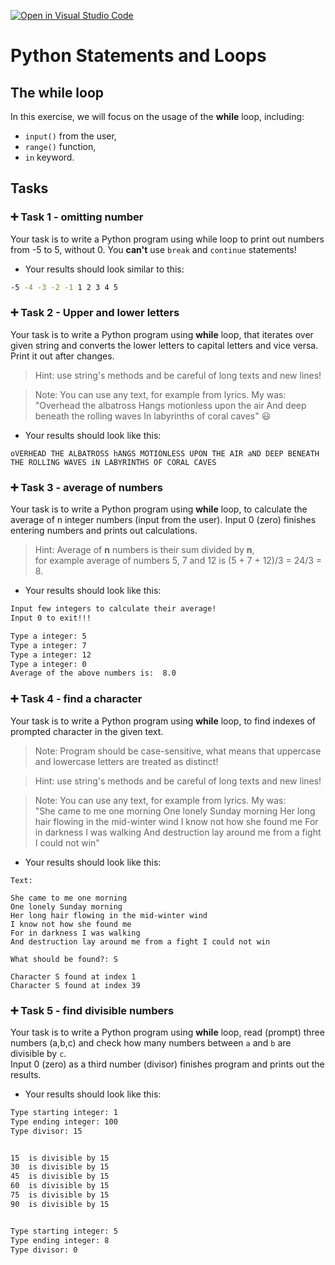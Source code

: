[![Open in Visual Studio Code](https://classroom.github.com/assets/open-in-vscode-c66648af7eb3fe8bc4f294546bfd86ef473780cde1dea487d3c4ff354943c9ae.svg)](https://classroom.github.com/online_ide?assignment_repo_id=10070607&assignment_repo_type=AssignmentRepo)
# Python Statements and Loops

## The while loop

In this exercise, we will focus on the usage of the **while** loop, including:
 - `input()` from the user,
 - `range()` function, 
 - `in` keyword.
  
## 

## Tasks

### 

### :heavy_plus_sign: Task 1 - omitting number

Your task is to write a Python program using while loop to print out numbers from -5 to 5, without 0.
You **can't** use `break` and `continue` statements! 

- Your results should look similar to this:


```bash
-5 -4 -3 -2 -1 1 2 3 4 5
 ``` 

### :heavy_plus_sign: Task 2 - Upper and lower letters

Your task is to write a Python program using **while** loop, that iterates over given string and converts the lower letters to capital letters and vice versa.  
Print it out after changes.
>Hint: use string's methods and be careful of long texts and new lines!

>Note: You can use any text, for example from lyrics. My was:  
"Overhead the albatross
Hangs motionless upon the air
And deep beneath the rolling waves
In labyrinths of coral caves" :smiley:

- Your results should look like this:

```
oVERHEAD THE ALBATROSS hANGS MOTIONLESS UPON THE AIR aND DEEP BENEATH THE ROLLING WAVES iN LABYRINTHS OF CORAL CAVES
```


### :heavy_plus_sign: Task 3 - average of numbers

Your task is to write a Python program using **while** loop, to calculate the average of n integer numbers (input from the user). Input 0 (zero) finishes entering numbers and prints out calculations.  
>Hint: Average of **n** numbers is their sum divided by **n**,   
for example average of numbers 5, 7 and 12 is (5 + 7 + 12)/3 = 24/3 = 8. 

- Your results should look like this:


```bash
Input few integers to calculate their average!
Input 0 to exit!!!

Type a integer: 5
Type a integer: 7
Type a integer: 12
Type a integer: 0
Average of the above numbers is:  8.0
``` 

### :heavy_plus_sign: Task 4 - find a character

Your task is to write a Python program using **while** loop, to find indexes of prompted character in the given text.  
>Note: Program should be case-sensitive, what means that uppercase and lowercase letters are treated as distinct!

>Hint: use string's methods and be careful of long texts and new lines!  


>Note: You can use any text, for example from lyrics. My was:  
"She came to me one morning
One lonely Sunday morning
Her long hair flowing in the mid-winter wind
I know not how she found me
For in darkness I was walking
And destruction lay around me from a fight I could not win"

- Your results should look like this:


```
Text:

She came to me one morning
One lonely Sunday morning
Her long hair flowing in the mid-winter wind
I know not how she found me
For in darkness I was walking
And destruction lay around me from a fight I could not win

What should be found?: S

Character S found at index 1
Character S found at index 39
``` 

### :heavy_plus_sign: Task 5 - find divisible numbers

Your task is to write a Python program using **while** loop, read (prompt) three numbers (a,b,c) and check how many numbers between `a` and `b` are divisible by `c`.  
Input 0 (zero) as a third number (divisor) finishes program and prints out the results.

- Your results should look like this:


```bash
Type starting integer: 1
Type ending integer: 100
Type divisor: 15


15  is divisible by 15
30  is divisible by 15
45  is divisible by 15
60  is divisible by 15
75  is divisible by 15
90  is divisible by 15


Type starting integer: 5
Type ending integer: 8
Type divisor: 0
``` 